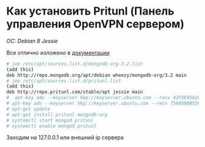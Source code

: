 # Как установить Pritunl (Панель управления OpenVPN сервером)
*OC: Debian 8 Jessie*

Все отлично изложено в [документации](https://docs.pritunl.com/v1/docs/installation)

```bash
# joe /etc/apt/sources.list.d/mongodb-org-3.2.list
(add this)
deb http://repo.mongodb.org/apt/debian wheezy/mongodb-org/3.2 main
# joe /etc/apt/sources.list.d/pritunl.list
(add this)
deb http://repo.pritunl.com/stable/apt jessie main
#  apt-key adv --keyserver hkp://keyserver.ubuntu.com --recv 42F3E95A2C4F08279C4960ADD68FA50FEA312927
# apt-key adv --keyserver hkp://keyserver.ubuntu.com --recv 7568D9BB55FF9E5287D586017AE645C0CF8E292A
# apt-get update
# apt-get install pritunl mongodb-org
# systemctl start mongod pritunl
# systemctl enable mongod pritunl
```
Заходим на 127.0.0.1 или внешний ip сервера



